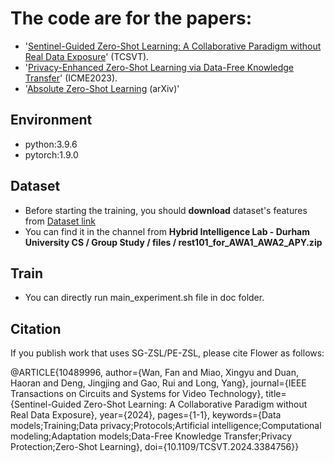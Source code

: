 # The code are for the papers: 
- '[Sentinel-Guided Zero-Shot Learning: A Collaborative Paradigm without Real Data Exposure](https://ieeexplore.ieee.org/abstract/document/10489996)' (TCSVT).
- '[Privacy-Enhanced Zero-Shot Learning via Data-Free Knowledge Transfer](https://ieeexplore.ieee.org/abstract/document/10219812)' (ICME2023).
- '[Absolute Zero-Shot Learning](https://arxiv.org/abs/2202.11319) (arXiv)'


## Environment

- python:3.9.6
- pytorch:1.9.0

## Dataset
- Before starting the training, you should **download** dataset's features from  [Dataset link](https://teams.microsoft.com/_#/school/files/Group%20Study?threadId=19%3A5c11800f52bf4af1b5bb33d792679435%40thread.tacv2&ctx=channel&context=DatasetForGroupPorject&rootfolder=%252Fteams%252FPerceptionLab%252FShared%2520Documents%252FGroup%2520Study%252FDatasetForGroupPorject)
- You can find it in the channel from **Hybrid Intelligence Lab - Durham University CS / Group Study / files / rest101_for_AWA1_AWA2_APY.zip**

## Train
- You can directly run main_experiment.sh file in doc folder.

## Citation
If you publish work that uses SG-ZSL/PE-ZSL, please cite Flower as follows:

@ARTICLE{10489996,
  author={Wan, Fan and Miao, Xingyu and Duan, Haoran and Deng, Jingjing and Gao, Rui and Long, Yang},
  journal={IEEE Transactions on Circuits and Systems for Video Technology}, 
  title={Sentinel-Guided Zero-Shot Learning: A Collaborative Paradigm without Real Data Exposure}, 
  year={2024},
  pages={1-1},
  keywords={Data models;Training;Data privacy;Protocols;Artificial intelligence;Computational modeling;Adaptation models;Data-Free Knowledge Transfer;Privacy Protection;Zero-Shot Learning},
  doi={10.1109/TCSVT.2024.3384756}}


